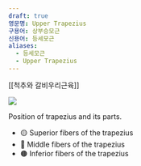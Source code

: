 ```yaml
---
draft: true
영문명: Upper Trapezius
구용어: 상부승모근
신용어: 등세모근
aliases:
  - 등세모근
  - Upper Trapezius
---
```


[[척추와 갈비우리근육]]


![](https://upload.wikimedia.org/wikipedia/commons/a/aa/Trapezius_animation_small2.gif)

Position of trapezius and its parts.

- 🟡 Superior fibers of the trapezius
- 🔴 Middle fibers of the trapezius
- 🟤 Inferior fibers of the trapezius
